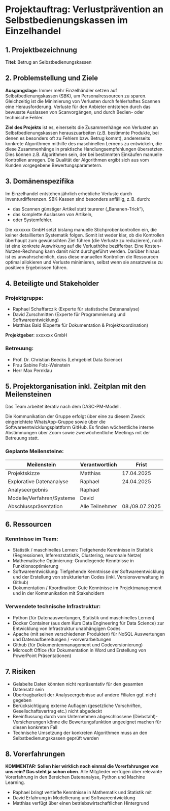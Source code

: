 # Projektauftrag: Verlustprävention an Selbstbedienungskassen im Einzelhandel

## 1. Projektbezeichnung

**Titel**: Betrug an Selbstbedienungskassen

## 2. Problemstellung und Ziele

**Ausgangslage**: Immer mehr Einzelhändler setzen auf Selbstbedienungskassen (SBK), um Personalressourcen zu sparen. Gleichzeitig ist die Minimierung von Verlusten durch fehlerhaftes Scannen eine Herausforderung. Verluste für den Anbieter entstehen durch das bewusste Auslassen von Scanvorgängen, und durch Bedien- oder technische Fehler.

**Ziel des Projekts** ist es, einerseits die Zusammenhänge von Verlusten an Selbstbedienungskassen herauszuarbeiten (z.B. bestimmte Produkte, bei denen es besonders oft zu Fehlern bzw. Betrug kommt), andererseits konkrete Algorithmen mithilfe des maschinellen Lernens zu entwickeln, die diese Zusammenhänge in praktische Handlungsempfehlungen übersetzten. Dies können z.B. Algorithmen sein, der bei bestimmten Einkäufen manuelle Kontrollen anregen. Die Qualität der Algorithmen ergibt sich aus vom Kunden vorgegebene Bewertungsparametern.

## 3. Domänenspezifika

Im Einzelhandel entstehen jährlich erhebliche Verluste durch Inventurdifferenzen. SBK-Kassen sind besonders anfällig, z. B. durch:
-	das Scannen günstiger Artikel statt teurerer („Bananen-Trick“),
-	das komplette Auslassen von Artikeln,
-	oder Systemfehler.

Die xxxxxxx GmbH setzt bislang manuelle Stichprobenkontrollen ein, die keiner detaillierten Systematik folgen. Somit ist weder klar, ob die Kontrollen überhaupt zum gewünschten Ziel führen (die Verluste zu reduzieren), noch ist eine konkrete Auswirkung auf die Verlusthöhe bezifferbar. Eine Kosten-Nutzen-Rechnung kann damit nicht durchgeführt werden. Darüber hinaus ist es unwahrscheinlich, dass diese manuellen Kontrollen die Ressourcen optimal allokieren und Verluste minimieren, selbst wenn sie ansatzweise zu positiven Ergebnissen führen.

## 4. Beteiligte und Stakeholder

### Projektgruppe:
-	Raphael Schaffarczik (Experte für statistische Datenanalyse)
-	David Zurschmitten (Experte für Programmierung und Softwareentwicklung)
-	Matthias Bald (Experte für Dokumentation & Projektkoordination)

**Projektgeber**: xxxxxxx GmbH

### Betreuung:
-	Prof. Dr. Christian Beecks (Lehrgebiet Data Science)
-	Frau Sabine Folz-Weinstein
-	Herr Max Pernklau

## 5. Projektorganisation inkl. Zeitplan mit den Meilensteinen
Das Team arbeitet iterativ nach dem DASC-PM-Modell.

Die Kommunikation der Gruppe erfolgt über eine zu diesem Zweck eingerichtete WhatsApp-Gruppe sowie über die Softwareentwicklungsplattform GitHub. Es finden wöchentliche interne Abstimmungen über Zoom sowie zweiwöchentliche Meetings mit der Betreuung statt.

### Geplante Meilensteine:

| **Meilenstein**               | **Verantwortlich**       | **Frist**         |
|-------------------------------|--------------------------|-------------------|
| Projektskizze                 | Matthias                 | 17.04.2025        |
| Explorative Datenanalyse      | Raphael                  | 24.04.2025        |
| Analyseergebnis               | Raphael                  |                   |
| Modelle/Verfahren/Systeme     | David                    |                   |
| Abschlusspräsentation         | Alle Teilnehmer          | 08./09.07.2025    |

## 6. Ressourcen

### Kenntnisse im Team:
-	Statistik / maschinelles Lernen: Tiefgehende Kenntnisse in Statistik (Regressionen, Inferenzstatistik, Clustering, neuronale Netze)
-	Mathematische Optimierung: Grundlegende Kenntnisse in Funktionsoptimierung
-	Softwareentwicklung: Tiefgehende Kenntnisse der Softwareentwicklung und der Erstellung von strukturierten Codes (inkl. Versionsverwaltung in Github)
-	Dokumentation / Koordination: Gute Kenntnisse im Projektmanagement und in der Kommunikation mit Stakeholdern

### Verwendete technische Infrastruktur:

-	Python (für Datenauswertungen, Statistik und maschinelles Lernen)
-	Docker Container (aus dem Kurs Data Engineering für Data Science) zur Entwicklung von Infrastruktur unabhängigen Codes
-	Apache (mit seinen verschiedenen Produkten) für NoSQL Auswertungen und Datenaufbereitungen / -vorverarbeitungen
-	Github (für Dokumentenmanagement und Codeversionierung)
-	Microsoft Office (für Dokumentation in Word und Erstellung von PowerPoint Präsentationen)

## 7. Risiken

-	Gelabelte Daten könnten nicht repräsentativ für den gesamten Datensatz sein
-	Übertragbarkeit der Analyseergebnisse auf andere Filialen ggf. nicht gegeben
-	Berücksichtigung externe Auflagen (gesetzliche Vorschriften, Gesellschaftsvertrag etc.) nicht abgedeckt
-	Beeinflussung durch vom Unternehmen abgeschlossene (Diebstahl)- Versicherungen könne die Bewertungsfunktion ungeeignet machen für diesen konkreten Fall
-	Technische Umsetzung der konkreten Algorithmen muss an den Selbstbedienungskassen geprüft werden


## 8. Vorerfahrungen

**KOMMENTAR: Sollen hier wirklich noch einmal die Vorerfahrungen von uns rein? Das steht ja schon oben**.
Alle Mitglieder verfügen über relevante Vorerfahrung in den Bereichen Datenanalyse, Python und Machine Learning.
-	Raphael bringt vertiefte Kenntnisse in Mathematik und Statistik mit
-	David Erfahrung in Modellierung und Softwareentwicklung
-	Matthias verfügt über einen betriebswirtschaftlichen Hintergrund
